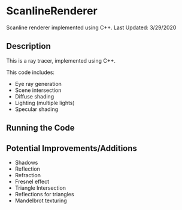 # ScanlineRenderer
Scanline renderer implemented using C++.
Last Updated: 3/29/2020

## Description
This is a ray tracer, implemented using C++.

This code includes:

* Eye ray generation
* Scene intersection
* Diffuse shading
* Lighting (multiple lights)
* Specular shading

## Running the Code


## Potential Improvements/Additions
* Shadows
* Reflection
* Refraction
* Fresnel effect
* Triangle Intersection
* Reflections for triangles
* Mandelbrot texturing

